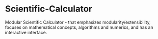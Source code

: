 # Scientific-Calculator
Modular Scientific Calculator - that emphasizes modularity/extensibility, focuses on mathematical concepts, algorithms and numerics, and has an interactive interface.
